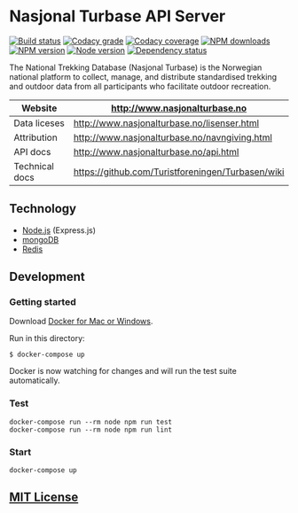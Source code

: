 # Nasjonal Turbase API Server

[![Build status](https://app.wercker.com/status/b8dc87b43260bb78fc535fe7cc0c03ff/s "wercker status")](https://app.wercker.com/project/bykey/b8dc87b43260bb78fc535fe7cc0c03ff)
[![Codacy grade](https://img.shields.io/codacy/grade/6362f4d1ca3c40ee817d2ae20017faee.svg "Codacy grade")](https://www.codacy.com/app/Turbasen/Turbasen)
[![Codacy coverage](https://img.shields.io/codacy/coverage/6362f4d1ca3c40ee817d2ae20017faee.svg "Codacy coverage")](https://www.codacy.com/app/Turbasen/Turbasen)
[![NPM downloads](https://img.shields.io/npm/dm/@turbasen/server.svg "NPM downloads")](https://www.npmjs.com/package/@turbasen/server)
[![NPM version](https://img.shields.io/npm/v/@turbasen/server.svg "NPM version")](https://www.npmjs.com/package/@turbasen/server)
[![Node version](https://img.shields.io/node/v/@turbasen/server.svg "Node version")](https://www.npmjs.com/package/@turbasen/server)
[![Dependency status](https://img.shields.io/david/Turbasen/Turbasen.svg "Dependency status")](https://david-dm.org/Turbasen/Turbasen)

The National Trekking Database (Nasjonal Turbase) is the Norwegian national
platform to collect, manage, and distribute standardised trekking and outdoor
data from all participants who facilitate outdoor recreation.

| Website         | http://www.nasjonalturbase.no                     |
| --------------- | ------------------------------------------------- |
| Data liceses    | http://www.nasjonalturbase.no/lisenser.html       |
| Attribution     | http://www.nasjonalturbase.no/navngiving.html     |
| API docs        | http://www.nasjonalturbase.no/api.html            |
| Technical docs  | https://github.com/Turistforeningen/Turbasen/wiki |

## Technology

* [Node.js](https://nodejs.org) (Express.js)
* [mongoDB](https://www.mongodb.org)
* [Redis](https://redis.io)

## Development

### Getting started

Download [Docker for Mac or Windows](https://www.docker.com/products/docker).

Run in this directory:

```
$ docker-compose up
```

Docker is now watching for changes and will run the test suite automatically.

### Test

```
docker-compose run --rm node npm run test
docker-compose run --rm node npm run lint
```

### Start

```
docker-compose up
```

## [MIT License](https://github.com/Turbasen/Turbasen/blob/master/LICENSE)
